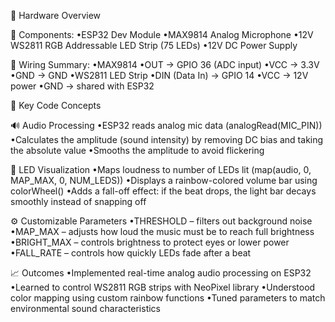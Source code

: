 🔌 Hardware Overview

🔧 Components:
•ESP32 Dev Module
•MAX9814 Analog Microphone
•12V WS2811 RGB Addressable LED Strip (75 LEDs)
•12V DC Power Supply

🔗 Wiring Summary:
•MAX9814
•OUT → GPIO 36 (ADC input)
•VCC → 3.3V
•GND → GND
•WS2811 LED Strip
•DIN (Data In) → GPIO 14
•VCC → 12V power
•GND → shared with ESP32

🧠 Key Code Concepts

🔊 Audio Processing
•ESP32 reads analog mic data (analogRead(MIC_PIN))
•Calculates the amplitude (sound intensity) by removing DC bias and taking the absolute value
•Smooths the amplitude to avoid flickering

🎨 LED Visualization
•Maps loudness to number of LEDs lit (map(audio, 0, MAP_MAX, 0, NUM_LEDS))
•Displays a rainbow-colored volume bar using colorWheel()
•Adds a fall-off effect: if the beat drops, the light bar decays smoothly instead of snapping off

⚙️ Customizable Parameters
•THRESHOLD – filters out background noise
•MAP_MAX – adjusts how loud the music must be to reach full brightness
•BRIGHT_MAX – controls brightness to protect eyes or lower power
•FALL_RATE – controls how quickly LEDs fade after a beat

📈 Outcomes
•Implemented real-time analog audio processing on ESP32
•Learned to control WS2811 RGB strips with NeoPixel library
•Understood color mapping using custom rainbow functions
•Tuned parameters to match environmental sound characteristics
